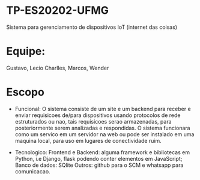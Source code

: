 # TP-ES20202-UFMG
Sistema para gerenciamento de dispositivos IoT (internet das coisas)

# Equipe:
Gustavo, Lecio Charlles, Marcos, Wender

# Escopo
- Funcional: 
    O sistema consiste de um site e um backend para receber e enviar requisicoes de/para dispositivos usando protocolos de rede estruturados ou nao, tais requisicoes serao armazenadas, para posteriormente serem analizadas e respondidas. O sistema funcionara como um servico em um servidor na web ou pode ser instalado em uma maquina local, para uso em lugares de conectividade ruim.

- Tecnologico: 
    Frontend e Backend: alguma framework e bibliotecas em Python, i.e Django, flask podendo conter elementos em JavaScript;
    Banco de dados: SQlite
    Outros: github para o SCM e whatsapp para comunicacao.
